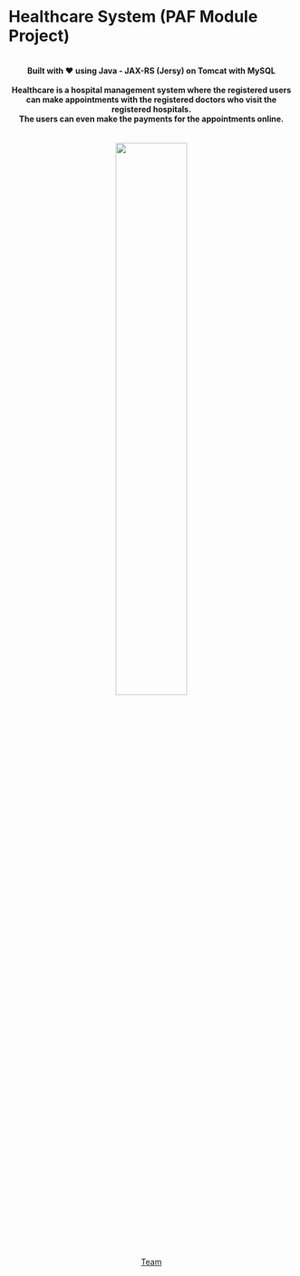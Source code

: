 # Healthcare System (PAF Module Project)

<p align="center">
  <b><br>Built with ❤️ using Java - JAX-RS (Jersy) on Tomcat with MySQL<br><br></b>
  <b>Healthcare is a hospital management system where the registered users can make appointments with the registered doctors who visit the registered hospitals.<br>The users can even make the payments for the appointments online.</b><br><br>
  <br>
  <img width="50%" src="https://i.ibb.co/BsYJb9n/Healthcare.gif">
  <br><br>
 <a href="https://github.com/pafhealthcareproject/Healthcare/graphs/contributors">Team</a>
  </p>
</p>
